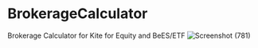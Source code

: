 # BrokerageCalculator
Brokerage Calculator for Kite for Equity and BeES/ETF
![Screenshot (781)](https://user-images.githubusercontent.com/77996149/153517017-3d7ada3e-8620-4379-923f-df87b7c064c0.png)
